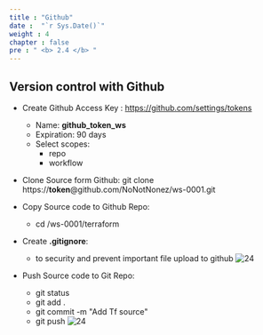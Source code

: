 ```yaml
---
title : "Github"
date :  "`r Sys.Date()`" 
weight : 4
chapter : false
pre : " <b> 2.4 </b> "
---
```


## Version control with Github
- Create Github Access Key : https://github.com/settings/tokens
  - Name: **github_token_ws**
  - Expiration:	90 days
  - Select scopes:
    - repo
    - workflow
    
- Clone Source form Github:
    git clone https://**token**@github.com/NoNotNonez/ws-0001.git
- Copy Source code to Github Repo:
    - cd /ws-0001/terraform
- Create **.gitignore**: 
  - to security and prevent important file upload to github
![24](/ws-0001/images/2-prepair/2.4-github/gitignore.png)

- Push Source code to Git Repo:
    - git status
    - git add .
    - git commit -m "Add Tf source"
    - git push 
![24](/ws-0001/images/2-prepair/2.4-github/2-gitpush.png)


